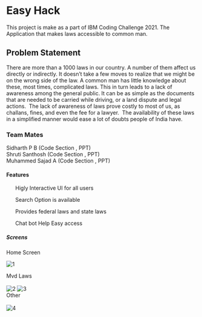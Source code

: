# Easy Hack

This project is make as a part of IBM Coding Challenge 2021. The Application that makes laws accessible to common man.

## Problem Statement

There are more than a 1000 laws in our country. A number of them affect us directly or indirectly. It doesn’t take a few moves to realize that we might be on the wrong side of the law. A common man has little knowledge about these, most times, complicated laws. This in turn leads to a lack of awareness among the general public. It can be as simple as the documents that are needed to be carried while driving, or a land dispute and legal actions. 
The lack of awareness of laws prove costly to most of us, as challans, fines, and even the fee for a lawyer. 
The availability of these laws in a simplified manner would ease a lot of doubts people of India have.


### Team Mates

Sidharth P B  (Code Section , PPT)<br/>
Shruti Santhosh (Code Section , PPT)<br/>
Muhammed Sajad A (Code Section , PPT)


#### Features

<ol>Higly Interactive UI for all users</ol>
<ol>Search Option is available</ol>
<ol>Provides federal laws and state laws</ol>
<ol>Chat bot Help Easy access </ol>

##### Screens

Home Screen <br/>

<img src="https://i.ibb.co/hRc6JJG/1.png" alt="1" border="0">

Mvd Laws </br>
<br/>
<img src="https://i.ibb.co/V20Y3Kc/2.png" alt="2" border="0">  <img src="https://i.ibb.co/Scd5D3j/3.png" alt="3" border="0"><br/>
Other <br/>
<br/>
<img src="https://i.ibb.co/tzgw6pm/4.png" alt="4" border="0">





